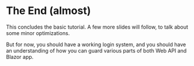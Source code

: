 # The End (almost)
This concludes the basic tutorial. A few more slides will follow, to talk about some minor optimizations.

But for now, you should have a working login system, and you should have an understanding of how you can guard various parts of both Web API and Blazor app.
